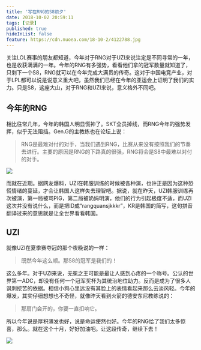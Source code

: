 ```yaml
---
title: '写在RNG的S8前夕'
date: 2018-10-02 20:59:11
tags: [记录]
published: true
hideInList: false
feature: https://cdn.nuoea.com/18-10-2/4122788.jpg
---
```


关注LOL赛事的朋友都知道，今年对于RNG对于UZI来说注定是不同寻常的一年，也是收获满满的一年。今年的RNG有多强势，看看他们拿的冠军数量就知道了，只剩下一个S8，RNG就可以在今年完成大满贯的传奇。这对于中国电竞产业，对于LPL都可以说是说意义重大吧，虽然我们已经在今年的亚运会上证明了我们的实力。只是S8，这座大山，对于RNG和UZI来说，意义格外不同吧。


## 今年的RNG

相比往常几年，今年的韩国人明显慌神了。SKT全员掉线，而RNG今年的强势发挥，似乎无法阻挡。Gen.G的主教练也在论坛上说：

> RNG是最难对付的对手，当我们遇到RNG，比赛从来没有按照我们的节奏去进行。主要的原因是RNG的下路真的很强，RNG将会是S8中最难以对付的对手。

![](https://cdn.nuoea.com/18-10-2/42706601.jpg)

而就在近期。据网友爆料，UZI在韩服训练的时候被各种演，也许正是因为这种恐慌情绪的蔓延，才会让韩国人这样失去理智吧。据说，就在昨天，UZI韩服训练再次被演，第一局被骂PIG，第二局被奶妈明演，他们的行为引起极度不适，而UZI这次并没有说什么，而是把ID成“rangquansjkkkr”，KR是韩国的简写，这句拼音翻译过来的意思就是让全世界看看韩国。

## UZI

就像UZI在夏季赛夺冠的那个夜晚说的一样：

> 既然今年这么顺。那S8的冠军是我们的！

这么多年。对于UZI来说，无冕之王可能是最让人感到心疼的一个称号。公认的世界第一ADC，却没有任何一个冠军奖杯为其统治地位助力。反而是成为了很多人讽刺挖苦的依据。相信小狗心里远没有其脸上的表情看起来那么云淡风轻。今年的爆发，其实仔细想想也不奇怪，就像昨天看到火箭的德安东尼教练说的：

> 那扇门会开的，你要一直扣响它。

所以今年说是厚积薄发也好，说是命运使然也好。今年的RNG给了我们太多惊喜，那么。就在这个十月，好好加油吧。让这段传奇，继续下去！

![](https://cdn.nuoea.com/18-10-2/86910825.jpg)